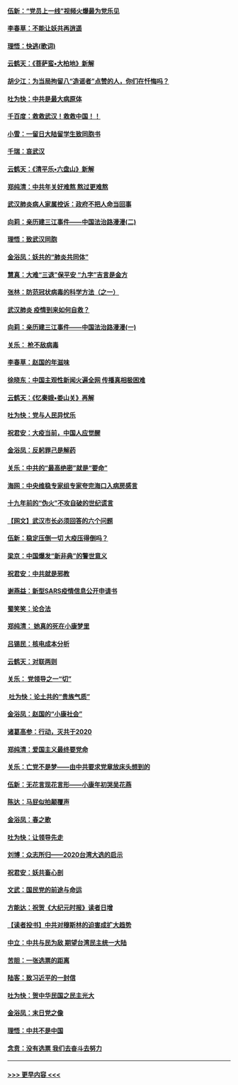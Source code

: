 #### [伍新：“党员上一线”视频火爆最为党乐见](../pages/nsc993/n11838200.md?t=02021344) 
#### [李春草：不能让妖共再逍遥](../pages/nsc993/n11838102.md?t=02021344) 
#### [理悟：快逃(歌词)](../pages/nsc993/n11838083.md?t=02021344) 
#### [云鹤天：《菩萨蛮▪大柏地》新解](../pages/nsc993/n11838059.md?t=02021344) 
#### [胡少江：为当局拘留八“造谣者”点赞的人，你们在忏悔吗？](../pages/nsc993/n11836801.md?t=02021344) 
#### [吐为快：中共是最大病原体](../pages/nsc993/n11836748.md?t=02021344) 
#### [千百度：救救武汉！救救中国！！](../pages/nsc993/n11836145.md?t=02021344) 
#### [小雪：一留日大陆留学生致同胞书](../pages/nsc993/n11834624.md?t=02021344) 
#### [千瑞：哀武汉](../pages/nsc993/n11833647.md?t=02021344) 
#### [云鹤天：《清平乐▪六盘山》新解](../pages/nsc993/n11833611.md?t=02021344) 
#### [郑纯清：中共年关好难熬 熬过更难熬](../pages/nsc993/n11833489.md?t=02021344) 
#### [武汉肺炎病人家属控诉：政府不把人命当回事](../pages/nsc993/n11833205.md?t=02021344) 
#### [向莉：亲历建三江事件——中国法治路漫漫(二)](../pages/nsc993/n11829102.md?t=02021344) 
#### [理悟：致武汉同胞](../pages/nsc993/n11831522.md?t=02021344) 
#### [金浴凤：妖共的“肺炎共同体”](../pages/nsc993/n11829448.md?t=02021344) 
#### [慧真：大难“三退”保平安 “九字”吉言是金方](../pages/nsc993/n11829501.md?t=02021344) 
#### [张林：防范冠状病毒的科学方法（之一）](../pages/nsc993/n11828618.md?t=02021344) 
#### [武汉肺炎 疫情到来如何自救？](../pages/nsc993/n11827632.md?t=02021344) 
#### [向莉：亲历建三江事件——中国法治路漫漫(一)](../pages/nsc993/n11827190.md?t=02021344) 
#### [关乐： 枪不敌病毒](../pages/nsc993/n11826746.md?t=02021344) 
#### [李春草：赵国的年滋味](../pages/nsc993/n11826321.md?t=02021344) 
#### [徐晓东：中国主观性新闻火遍全网 传播真相极困难](../pages/nsc993/n11826508.md?t=02021344) 
#### [云鹤天：《忆秦娥▪娄山关》再解](../pages/nsc993/n11824682.md?t=02021344) 
#### [吐为快：党与人民异忧乐](../pages/nsc993/n11824660.md?t=02021344) 
#### [祝君安：大疫当前，中国人应觉醒](../pages/nsc993/n11821946.md?t=02021344) 
#### [金浴凤：反躬罪己是解药](../pages/nsc993/n11820280.md?t=02021344) 
#### [关乐：中共的“最高绝密”就是“要命”](../pages/nsc993/n11816946.md?t=02021344) 
#### [海网：中央维稳专家组专家夸完海口入病房感言](../pages/nsc993/n11815138.md?t=02021344) 
#### [十九年前的“伪火”不攻自破的世纪谎言](../pages/nsc993/n11813238.md?t=02021344) 
#### [【网文】武汉市长必须回答的六个问题](../pages/nsc993/n11813848.md?t=02021344) 
#### [伍新：稳定压倒一切 大疫压得倒吗？](../pages/nsc993/n11812634.md?t=02021344) 
#### [梁京：中国爆发“新非典”的警世意义](../pages/nsc993/n11812554.md?t=02021344) 
#### [祝君安：中共就是邪教](../pages/nsc993/n11812431.md?t=02021344) 
#### [谢燕益：新型SARS疫情信息公开申请书](../pages/nsc993/n11808840.md?t=02021344) 
#### [蜀笑笑：论合法](../pages/nsc993/n11808064.md?t=02021344) 
#### [郑纯清： 她真的死在小康梦里](../pages/nsc993/n11806623.md?t=02021344) 
#### [吕锡民：核电成本分析](../pages/nsc993/n11806284.md?t=02021344) 
#### [云鹤天：对联两则](../pages/nsc993/n11805957.md?t=02021344) 
#### [关乐： 党领导之一“切”](../pages/nsc993/n11804505.md?t=02021344) 
#### [ 吐为快：论土共的“贵族气质”](../pages/nsc993/n11804490.md?t=02021344) 
#### [金浴凤：赵国的“小康社会”](../pages/nsc993/n11804452.md?t=02021344) 
#### [诸葛高参：行动，灭共于2020](../pages/nsc993/n11804120.md?t=02021344) 
#### [郑纯清：爱国主义最终要党命](../pages/nsc993/n11802197.md?t=02021344) 
#### [关乐：亡党不是梦——由中共要求党章放床头想到的](../pages/nsc993/n11802156.md?t=02021344) 
#### [伍新：无花言现花言形——小康年初哭吴花燕](../pages/nsc993/n11800044.md?t=02021344) 
#### [陈达：马屁似拍颠覆声](../pages/nsc993/n11800010.md?t=02021344) 
#### [金浴凤：春之歌](../pages/nsc993/n11797687.md?t=02021344) 
#### [吐为快：让领导先走](../pages/nsc993/n11797512.md?t=02021344) 
#### [刘博：众志所归——2020台湾大选的启示](../pages/nsc993/n11796878.md?t=02021344) 
#### [祝君安：妖共畜心剖](../pages/nsc993/n11794273.md?t=02021344) 
#### [文武：国民党的前途与命运](../pages/nsc993/n11794198.md?t=02021344) 
#### [方能达：祝贺《大纪元时报》读者日增](../pages/nsc993/n11793807.md?t=02021344) 
#### [【读者投书】中共对穆斯林的迫害成扩大趋势](../pages/nsc993/n11791371.md?t=02021344) 
#### [中立：中共与民为敌 期望台湾民主统一大陆](../pages/nsc993/n11790392.md?t=02021344) 
#### [苦胆：一张选票的距离](../pages/nsc993/n11788914.md?t=02021344) 
#### [陆客：致习近平的一封信](../pages/nsc993/n11788867.md?t=02021344) 
#### [吐为快：贺中华民国之民主光大](../pages/nsc993/n11788618.md?t=02021344) 
#### [金浴凤：末日党之像](../pages/nsc993/n11787475.md?t=02021344) 
#### [理悟：中共不是中国](../pages/nsc993/n11787463.md?t=02021344) 
#### [念贲：没有选票  我们去奋斗去努力](../pages/nsc993/n11787398.md?t=02021344) 

----
#### [ >>> 更早内容 <<< ](../indexes/nsc993-earlier.md)
